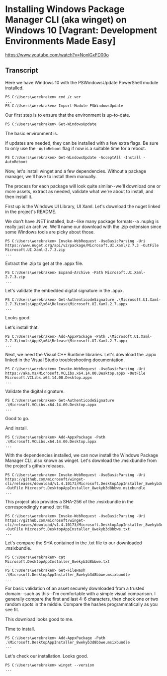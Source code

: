# Installing Windows Package Manager CLI (aka winget) on Windows 10 [Vagrant: Development Environments Made Easy]

https://www.youtube.com/watch?v=NonlGxFD00o

## Transcript

Here we have Windows 10 with the PSWindowsUpdate PowerShell module installed.
```
PS C:\Users\werekraken> cmd /c ver
...
PS C:\Users\werekraken> Import-Module PSWindowsUpdate
```

Our first step is to ensure that the environment is up-to-date.
```
PS C:\Users\werekraken> Get-WindowsUpdate
```
The basic environment is.

If updates are needed, they can be installed with a few extra flags. Be sure to only use the `-AutoReboot` flag if now is a suitable time for a reboot.
```
PS C:\Users\werekraken> Get-WindowsUpdate -AcceptAll -Install -AutoReboot
```

Now, let's install winget and a few dependencies. Without a package manager, we'll have to install them manually.

The process for each package will look quite similar--we'll download one or more assets, extract as needed, validate what we're about to install, and then install it.

First up is the Windows UI Library, UI Xaml. Let's download the nuget linked in the project's README.

We don't have .NET installed, but--like many package formats--a .nupkg is really just an archive. We'll name our download with the .zip extension since some Windows tools are picky about those.
```
PS C:\Users\werekraken> Invoke-WebRequest -UseBasicParsing -Uri https://www.nuget.org/api/v2/package/Microsoft.UI.Xaml/2.7.3 -OutFile Microsoft.UI.Xaml-2.7.3.zip
...
```

Extract the .zip to get at the .appx file.
```
PS C:\Users\werekraken> Expand-Archive -Path Microsoft.UI.Xaml-2.7.3.zip
...
```

Let's validate the embedded digital signature in the .appx.
```
PS C:\Users\werekraken> Get-AuthenticodeSignature .\Microsoft.UI.Xaml-2.7.3\tools\AppX\x64\Release\Microsoft.UI.Xaml.2.7.appx
...
```
Looks good.

Let's install that.
```
PS C:\Users\werekraken> Add-AppxPackage -Path .\Microsoft.UI.Xaml-2.7.3\tools\AppX\x64\Release\Microsoft.UI.Xaml.2.7.appx
...
```

Next, we need the Visual C++ Runtime libraries. Let's download the .appx linked in the Visual Studio troubleshooting documentation.
```
PS C:\Users\werekraken> Invoke-WebRequest -UseBasicParsing -Uri https://aka.ms/Microsoft.VCLibs.x64.14.00.Desktop.appx -OutFile Microsoft.VCLibs.x64.14.00.Desktop.appx
...
```

Validate the digital signature.
```
PS C:\Users\werekraken> Get-AuthenticodeSignature .\Microsoft.VCLibs.x64.14.00.Desktop.appx
...
```
Good to go.

And install.
```
PS C:\Users\werekraken> Add-AppxPackage -Path .\Microsoft.VCLibs.x64.14.00.Desktop.appx
...
```

With the dependencies installed, we can now install the Windows Package Manager CLI, also known as winget. Let's download the .msixbundle from the project's github releases.
```
PS C:\Users\werekraken> Invoke-WebRequest -UseBasicParsing -Uri https://github.com/microsoft/winget-cli/releases/download/v1.4.10173/Microsoft.DesktopAppInstaller_8wekyb3d8bbwe.msixbundle -OutFile Microsoft.DesktopAppInstaller_8wekyb3d8bbwe.msixbundle
...
```

This project also provides a SHA-256 of the .msixbundle in the correspondingly named .txt file.
```
PS C:\Users\werekraken> Invoke-WebRequest -UseBasicParsing -Uri https://github.com/microsoft/winget-cli/releases/download/v1.4.10173/Microsoft.DesktopAppInstaller_8wekyb3d8bbwe.txt -OutFile Microsoft.DesktopAppInstaller_8wekyb3d8bbwe.txt
...
```

Let's compare the SHA contained in the .txt file to our downloaded .msixbundle.
```
PS C:\Users\werekraken> cat Microsoft.DesktopAppInstaller_8wekyb3d8bbwe.txt
...
PS C:\Users\werekraken> Get-FileHash .\Microsoft.DesktopAppInstaller_8wekyb3d8bbwe.msixbundle
...
```
For basic validation of an asset securely downloaded from a trusted domain--such as this--I'm comfortable with a simple visual comparison. I generally compare the first and last 4-6 characters, then check one or two random spots in the middle. Compare the hashes programmatically as you see fit.

This download looks good to me.

Time to install.
```
PS C:\Users\werekraken> Add-AppxPackage -Path .\Microsoft.DesktopAppInstaller_8wekyb3d8bbwe.msixbundle
...
```

Let's check our installation. Looks good.
```
PS C:\Users\werekraken> winget --version
...
```
